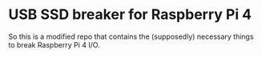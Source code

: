 # USB SSD breaker for Raspberry Pi 4

So this is a modified repo that contains the (supposedly) necessary things to break Raspberry Pi 4 I/O.
